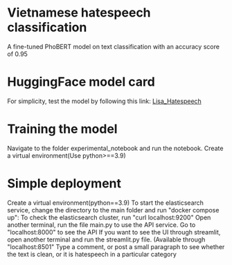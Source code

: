 # Vietnamese hatespeech classification 
A fine-tuned PhoBERT model on text classification with an accuracy score of 0.95

# HuggingFace model card
For simplicity, test the model by following this link: [Lisa_Hatespeech](https://huggingface.co/lisagrace/hate_speech_bert)

# Training the model
Navigate to the folder experimental_notebook and run the notebook. Create a virtual environment(Use python>==3.9)
# Simple deployment
Create a virtual environment(python==3.9)
To start the elasticsearch service, change the directory to the main folder and run "docker compose up": To check the elasticsearch cluster, run "curl localhost:9200" 
Open another terminal, run the file main.py to use the API service. Go to "localhost:8000" to see the API 
If you want to see the UI through streamlit, open another terminal and run the streamlit.py file. (Available through "localhost:8501"
Type a comment, or post a small paragraph to see whether the text is clean, or it is hatespeech in a particular category 
